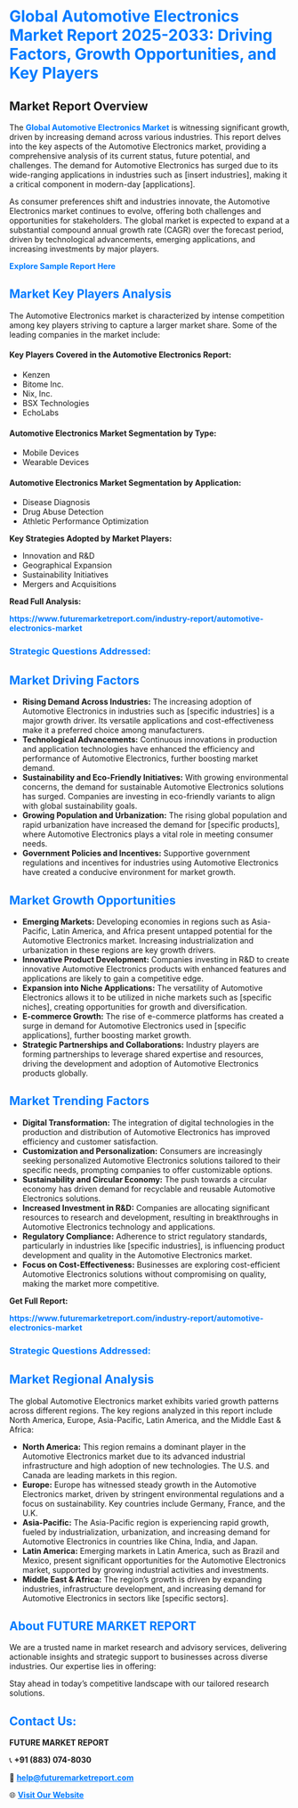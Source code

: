 <h1 style="color: #007BFF;">Global Automotive Electronics Market Report 2025-2033: Driving Factors, Growth Opportunities, and Key Players</h1>

<section id="overview">
<h2>Market Report Overview</h2>
<p>The <a href="https://www.futuremarketreport.com/industry-report/automotive-electronics-market" style="color: #007BFF; text-decoration: none;"><strong>Global Automotive Electronics Market</strong></a> is witnessing significant growth, driven by increasing demand across various industries. This report delves into the key aspects of the Automotive Electronics market, providing a comprehensive analysis of its current status, future potential, and challenges. The demand for Automotive Electronics has surged due to its wide-ranging applications in industries such as [insert industries], making it a critical component in modern-day [applications].</p>
<p>As consumer preferences shift and industries innovate, the Automotive Electronics market continues to evolve, offering both challenges and opportunities for stakeholders. The global market is expected to expand at a substantial compound annual growth rate (CAGR) over the forecast period, driven by technological advancements, emerging applications, and increasing investments by major players.</p>
</section>

<section id="overview">
<p><a href="https://www.futuremarketreport.com/request-sample/reportId=76100" style="color: #007BFF; text-decoration: none;"><strong>Explore Sample Report Here</strong></a></p>
</section>

<section id="key-players">
<h2 style="color: #007BFF;">Market Key Players Analysis</h2>
<p>The Automotive Electronics market is characterized by intense competition among key players striving to capture a larger market share. Some of the leading companies in the market include:</p>
<h4>Key Players Covered in the Automotive Electronics Report:</h4>
<ul><li>Kenzen</li><li>Bitome Inc.</li><li>Nix, Inc.</li><li>BSX Technologies</li><li>EchoLabs</li></ul>
<h4>Automotive Electronics Market Segmentation by Type:</h4>
<ul><li>Mobile Devices</li><li>Wearable Devices</li></ul>

<h4>Automotive Electronics Market Segmentation by Application:</h4>
<ul><li>Disease Diagnosis</li><li>Drug Abuse Detection</li><li>Athletic Performance Optimization</li></ul>
<p><strong>Key Strategies Adopted by Market Players:</strong></p>
<ul>
<li>Innovation and R&D</li>
<li>Geographical Expansion</li>
<li>Sustainability Initiatives</li>
<li>Mergers and Acquisitions</li>
</ul>
</section>

<section>
<p><strong>Read Full Analysis: </strong></p><a href="https://www.futuremarketreport.com/industry-report/automotive-electronics-market" style="color: #007BFF; text-decoration: none;"><strong>https://www.futuremarketreport.com/industry-report/automotive-electronics-market</strong></a>
<h3 style="color: #007BFF;">Strategic Questions Addressed:</h3>
</section>

<section id="driving-factors">
<h2 style="color: #007BFF;">Market Driving Factors</h2>
<ul>
<li><strong>Rising Demand Across Industries:</strong> The increasing adoption of Automotive Electronics in industries such as [specific industries] is a major growth driver. Its versatile applications and cost-effectiveness make it a preferred choice among manufacturers.</li>
<li><strong>Technological Advancements:</strong> Continuous innovations in production and application technologies have enhanced the efficiency and performance of Automotive Electronics, further boosting market demand.</li>
<li><strong>Sustainability and Eco-Friendly Initiatives:</strong> With growing environmental concerns, the demand for sustainable Automotive Electronics solutions has surged. Companies are investing in eco-friendly variants to align with global sustainability goals.</li>
<li><strong>Growing Population and Urbanization:</strong> The rising global population and rapid urbanization have increased the demand for [specific products], where Automotive Electronics plays a vital role in meeting consumer needs.</li>
<li><strong>Government Policies and Incentives:</strong> Supportive government regulations and incentives for industries using Automotive Electronics have created a conducive environment for market growth.</li>
</ul>
</section>

<section id="growth-opportunities">
<h2 style="color: #007BFF;">Market Growth Opportunities</h2>
<ul>
<li><strong>Emerging Markets:</strong> Developing economies in regions such as Asia-Pacific, Latin America, and Africa present untapped potential for the Automotive Electronics market. Increasing industrialization and urbanization in these regions are key growth drivers.</li>
<li><strong>Innovative Product Development:</strong> Companies investing in R&D to create innovative Automotive Electronics products with enhanced features and applications are likely to gain a competitive edge.</li>
<li><strong>Expansion into Niche Applications:</strong> The versatility of Automotive Electronics allows it to be utilized in niche markets such as [specific niches], creating opportunities for growth and diversification.</li>
<li><strong>E-commerce Growth:</strong> The rise of e-commerce platforms has created a surge in demand for Automotive Electronics used in [specific applications], further boosting market growth.</li>
<li><strong>Strategic Partnerships and Collaborations:</strong> Industry players are forming partnerships to leverage shared expertise and resources, driving the development and adoption of Automotive Electronics products globally.</li>
</ul>
</section>

<section id="trending-factors">
<h2 style="color: #007BFF;">Market Trending Factors</h2>
<ul>
<li><strong>Digital Transformation:</strong> The integration of digital technologies in the production and distribution of Automotive Electronics has improved efficiency and customer satisfaction.</li>
<li><strong>Customization and Personalization:</strong> Consumers are increasingly seeking personalized Automotive Electronics solutions tailored to their specific needs, prompting companies to offer customizable options.</li>
<li><strong>Sustainability and Circular Economy:</strong> The push towards a circular economy has driven demand for recyclable and reusable Automotive Electronics solutions.</li>
<li><strong>Increased Investment in R&D:</strong> Companies are allocating significant resources to research and development, resulting in breakthroughs in Automotive Electronics technology and applications.</li>
<li><strong>Regulatory Compliance:</strong> Adherence to strict regulatory standards, particularly in industries like [specific industries], is influencing product development and quality in the Automotive Electronics market.</li>
<li><strong>Focus on Cost-Effectiveness:</strong> Businesses are exploring cost-efficient Automotive Electronics solutions without compromising on quality, making the market more competitive.</li>
</ul>
</section>

<section>
<p><strong>Get Full Report: </strong></p><a href="https://www.futuremarketreport.com/industry-report/automotive-electronics-market" style="color: #007BFF; text-decoration: none;"><strong>https://www.futuremarketreport.com/industry-report/automotive-electronics-market</strong></a>
<h3 style="color: #007BFF;">Strategic Questions Addressed:</h3>
</section>


<section id="regional-analysis">
<h2 style="color: #007BFF;">Market Regional Analysis</h2>
<p>The global Automotive Electronics market exhibits varied growth patterns across different regions. The key regions analyzed in this report include North America, Europe, Asia-Pacific, Latin America, and the Middle East & Africa:</p>
<ul>
<li><strong>North America:</strong> This region remains a dominant player in the Automotive Electronics market due to its advanced industrial infrastructure and high adoption of new technologies. The U.S. and Canada are leading markets in this region.</li>
<li><strong>Europe:</strong> Europe has witnessed steady growth in the Automotive Electronics market, driven by stringent environmental regulations and a focus on sustainability. Key countries include Germany, France, and the U.K.</li>
<li><strong>Asia-Pacific:</strong> The Asia-Pacific region is experiencing rapid growth, fueled by industrialization, urbanization, and increasing demand for Automotive Electronics in countries like China, India, and Japan.</li>
<li><strong>Latin America:</strong> Emerging markets in Latin America, such as Brazil and Mexico, present significant opportunities for the Automotive Electronics market, supported by growing industrial activities and investments.</li>
<li><strong>Middle East & Africa:</strong> The region’s growth is driven by expanding industries, infrastructure development, and increasing demand for Automotive Electronics in sectors like [specific sectors].</li>
</ul>
</section>

<footer>
<h2 style="color: #007BFF;">About FUTURE MARKET REPORT</h2>
<p>We are a trusted name in market research and advisory services, delivering actionable insights and strategic support to businesses across diverse industries. Our expertise lies in offering:</p>

<p>Stay ahead in today’s competitive landscape with our tailored research solutions.</p>

<h2 style="color: #007BFF;">Contact Us:</h2>
<p><strong>FUTURE MARKET REPORT</strong></p>
<p>📞 <strong>+91 (883) 074-8030</strong></p>
<p>📧 <strong><a href="mailto:help@futuremarketreport.com" style="color: #007BFF;">help@futuremarketreport.com</a></strong></p>
<p>🌐 <strong><a href="https://www.futuremarketreport.com/" style="color: #007BFF;">Visit Our Website</a></strong></p>
</footer>